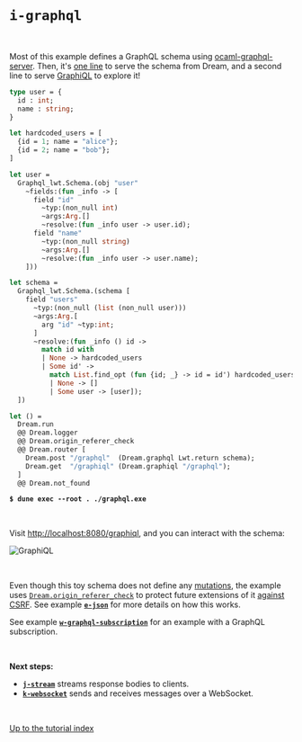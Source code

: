 # `i-graphql`

<br>

Most of this example defines a GraphQL schema using
[ocaml-graphql-server](https://github.com/andreas/ocaml-graphql-server#readme).
Then, it's [one line](https://aantron.github.io/dream/#val-graphql) to serve
the schema from Dream, and a second line to serve
[GraphiQL](https://github.com/graphql/graphiql/tree/main/packages/graphiql#readme)
to explore it!

```ocaml
type user = {
  id : int;
  name : string;
}

let hardcoded_users = [
  {id = 1; name = "alice"};
  {id = 2; name = "bob"};
]

let user =
  Graphql_lwt.Schema.(obj "user"
    ~fields:(fun _info -> [
      field "id"
        ~typ:(non_null int)
        ~args:Arg.[]
        ~resolve:(fun _info user -> user.id);
      field "name"
        ~typ:(non_null string)
        ~args:Arg.[]
        ~resolve:(fun _info user -> user.name);
    ]))

let schema =
  Graphql_lwt.Schema.(schema [
    field "users"
      ~typ:(non_null (list (non_null user)))
      ~args:Arg.[
        arg "id" ~typ:int;
      ]
      ~resolve:(fun _info () id ->
        match id with
        | None -> hardcoded_users
        | Some id' ->
          match List.find_opt (fun {id; _} -> id = id') hardcoded_users with
          | None -> []
          | Some user -> [user]);
  ])

let () =
  Dream.run
  @@ Dream.logger
  @@ Dream.origin_referer_check
  @@ Dream.router [
    Dream.post "/graphql"  (Dream.graphql Lwt.return schema);
    Dream.get  "/graphiql" (Dream.graphiql "/graphql");
  ]
  @@ Dream.not_found
```

<pre><code><b>$ dune exec --root . ./graphql.exe</b></code></pre>

<br>

Visit [http://localhost:8080/graphiql](http://localhost:8080/graphiql), and you
can interact with the schema:

![GraphiQL](https://raw.githubusercontent.com/aantron/dream/master/docs/asset/graphiql.png)

<br>

Even though this toy schema does not define any
[mutations](https://github.com/andreas/ocaml-graphql-server/blob/d615cbb164d4ddfdc2efeb246a198dfe114adf24/graphql/src/graphql_intf.ml#L66),
the example uses
[`Dream.origin_referer_check`](https://aantron.github.io/dream/#val-origin_referer_check)
to protect future extensions of it
[against CSRF](https://cheatsheetseries.owasp.org/cheatsheets/Cross-Site_Request_Forgery_Prevention_Cheat_Sheet.html#identifying-source-origin-via-originreferer-header). See example
[**`e-json`**](../e-json#security) for more details on how this works.

See example [**`w-graphql-subscription`**](../w-graphql-subscription#files) for
an example with a GraphQL subscription.

<br>

**Next steps:**

- [**`j-stream`**](../j-stream#files) streams response bodies to clients.
- [**`k-websocket`**](../k-websocket#files) sends and receives messages over a
  WebSocket.

<br>

[Up to the tutorial index](../#readme)
